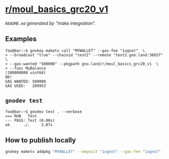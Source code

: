 # [r/moul_basics_grc20_v1](https://test2.gno.land/r/moul_basics_grc20_v1)
_`README.md` generated by "make integration"._

## Examples

```console
foo@bar:~$ gnokey maketx call "MYWALLET" --gas-fee "1ugnot"  \
> --broadcast "true" --chainid "test2" --remote "test2.gno.land:36657"  \
> --gas-wanted "500000" --pkgpath gno.land/r/moul_basics_grc20_v1  \
> --func MyBalance
(100000000 uint64)
OK!
GAS WANTED: 500000
GAS USED:   289953
```

## `gnodev test`

```console
foo@bar:~$ gnodev test . --verbose
=== RUN   Test
--- PASS: Test (0.00s)
ok      ./. 	3.07s
```

## How to publish locally

```sh
gnokey maketx addpkg "MYWALLET" --deposit "1ugnot" --gas-fee "1ugnot" --gas-wanted "5000000" --broadcast "true" --remote "localhost:26657" --chainid "dev" --pkgpath "gno.land/r/moul_basics_grc20_v1" --pkgdir "."
```


